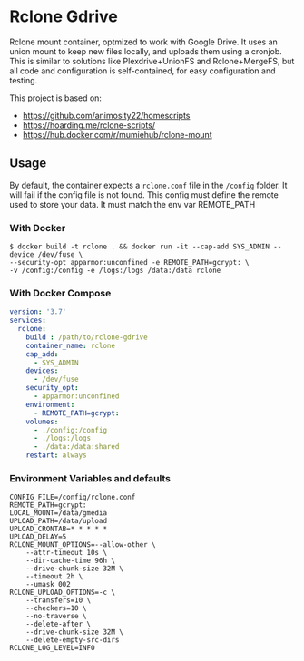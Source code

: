 Rclone Gdrive
=============

Rclone mount container, optmized to work with Google Drive. It uses an union mount to keep new files
locally, and uploads them using a cronjob. This is similar to solutions like Plexdrive+UnionFS and 
Rclone+MergeFS, but all code and configuration is self-contained, for easy configuration and testing.

This project is based on:
- https://github.com/animosity22/homescripts
- https://hoarding.me/rclone-scripts/
- https://hub.docker.com/r/mumiehub/rclone-mount


## Usage
By default, the container expects a `rclone.conf` file in the `/config` folder. It will fail if 
the config file is not found. This config must define the remote used to store your data. It
must match the env var REMOTE_PATH


### With Docker
```
$ docker build -t rclone . && docker run -it --cap-add SYS_ADMIN --device /dev/fuse \
--security-opt apparmor:unconfined -e REMOTE_PATH=gcrypt: \
-v /config:/config -e /logs:/logs /data:/data rclone
```

### With Docker Compose
```yml
version: '3.7'
services:
  rclone:
    build : /path/to/rclone-gdrive
    container_name: rclone
    cap_add:
      - SYS_ADMIN
    devices:
      - /dev/fuse
    security_opt:
      - apparmor:unconfined
    environment:
      - REMOTE_PATH=gcrypt:
    volumes:
      - ./config:/config
      - ./logs:/logs
      - ./data:/data:shared
    restart: always
```

### Environment Variables and defaults
```
CONFIG_FILE=/config/rclone.conf
REMOTE_PATH=gcrypt:
LOCAL_MOUNT=/data/gmedia
UPLOAD_PATH=/data/upload
UPLOAD_CRONTAB=* * * * *
UPLOAD_DELAY=5
RCLONE_MOUNT_OPTIONS=--allow-other \
    --attr-timeout 10s \
    --dir-cache-time 96h \
    --drive-chunk-size 32M \
    --timeout 2h \
    --umask 002
RCLONE_UPLOAD_OPTIONS=-c \
    --transfers=10 \
    --checkers=10 \
    --no-traverse \
    --delete-after \
    --drive-chunk-size 32M \
    --delete-empty-src-dirs
RCLONE_LOG_LEVEL=INFO
```